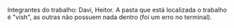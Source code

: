 Integrantes do trabalho: Davi, Heitor.
A pasta que está localizada o trabalho é "vish", as outras não possuem nada dentro (foi um erro no terminal).
